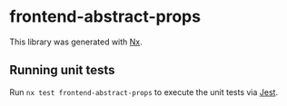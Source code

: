 # frontend-abstract-props

This library was generated with [Nx](https://nx.dev).

## Running unit tests

Run `nx test frontend-abstract-props` to execute the unit tests via [Jest](https://jestjs.io).

